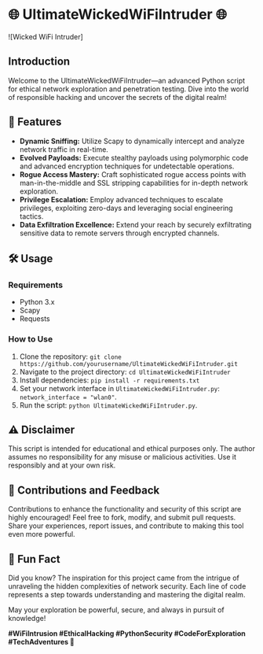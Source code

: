 # 🌐 UltimateWickedWiFiIntruder 🌐

![Wicked WiFi Intruder]

## Introduction

Welcome to the UltimateWickedWiFiIntruder—an advanced Python script for ethical network exploration and penetration testing. Dive into the world of responsible hacking and uncover the secrets of the digital realm!

## 🚀 Features

- **Dynamic Sniffing:** Utilize Scapy to dynamically intercept and analyze network traffic in real-time.
- **Evolved Payloads:** Execute stealthy payloads using polymorphic code and advanced encryption techniques for undetectable operations.
- **Rogue Access Mastery:** Craft sophisticated rogue access points with man-in-the-middle and SSL stripping capabilities for in-depth network exploration.
- **Privilege Escalation:** Employ advanced techniques to escalate privileges, exploiting zero-days and leveraging social engineering tactics.
- **Data Exfiltration Excellence:** Extend your reach by securely exfiltrating sensitive data to remote servers through encrypted channels.

## 🛠️ Usage

### Requirements

- Python 3.x
- Scapy
- Requests

### How to Use

1. Clone the repository: `git clone https://github.com/yourusername/UltimateWickedWiFiIntruder.git`
2. Navigate to the project directory: `cd UltimateWickedWiFiIntruder`
3. Install dependencies: `pip install -r requirements.txt`
4. Set your network interface in `UltimateWickedWiFiIntruder.py`: `network_interface = "wlan0"`.
5. Run the script: `python UltimateWickedWiFiIntruder.py`.

## ⚠️ Disclaimer

This script is intended for educational and ethical purposes only. The author assumes no responsibility for any misuse or malicious activities. Use it responsibly and at your own risk.

## 🤝 Contributions and Feedback

Contributions to enhance the functionality and security of this script are highly encouraged! Feel free to fork, modify, and submit pull requests. Share your experiences, report issues, and contribute to making this tool even more powerful.

## 🌟 Fun Fact

Did you know? The inspiration for this project came from the intrigue of unraveling the hidden complexities of network security. Each line of code represents a step towards understanding and mastering the digital realm.

May your exploration be powerful, secure, and always in pursuit of knowledge!

**#WiFiIntrusion #EthicalHacking #PythonSecurity #CodeForExploration #TechAdventures 🚀**
